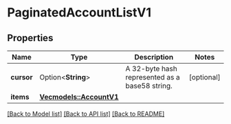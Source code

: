 # PaginatedAccountListV1

## Properties

Name | Type | Description | Notes
------------ | ------------- | ------------- | -------------
**cursor** | Option<**String**> | A 32-byte hash represented as a base58 string. | [optional]
**items** | [**Vec<models::AccountV1>**](AccountV1.md) |  | 

[[Back to Model list]](../README.md#documentation-for-models) [[Back to API list]](../README.md#documentation-for-api-endpoints) [[Back to README]](../README.md)


